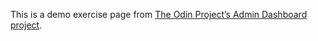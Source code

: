 This is a demo exercise page from [The Odin Project’s Admin Dashboard project](https://www.theodinproject.com/lessons/node-path-intermediate-html-and-css-admin-dashboard/project_submissions).
